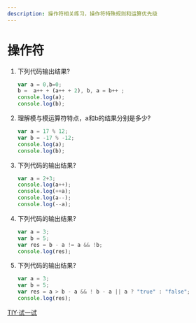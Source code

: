 ```yaml
---
description: 操作符相关练习，操作符特殊规则和运算优先级
---
```


# 操作符

1. 下列代码输出结果?
   ```js
   var a = 0,b=0;
   b =  a++ + (a++ + 2), b, a = b++ ;
   console.log(a);
   console.log(b);
   ```

2. 理解模与模运算符特点，a和b的结果分别是多少?
   ```js
   var a = 17 % 12; 
   var b = -17 % -12; 
   console.log(a);
   console.log(b);
   ```
3. 下列代码的输出结果?

   ```js
   var a = 2+3;
   console.log(a++);
   console.log(++a);
   console.log(a--);
   console.log(--a);
   ```
4. 下列代码的输出结果?

   ```js
   var a = 3;
   var b = 5;
   var res = b - a != a && !b;
   console.log(res);
   ```
5. 下列代码的输出结果?

   ```js
   var a = 3;
   var b = 5;
   var res = a > b - a && ! b - a || a ? "true" : "false";
   console.log(res);
   ```

[TIY·试一试](https://jsbin.com/?js,console)

